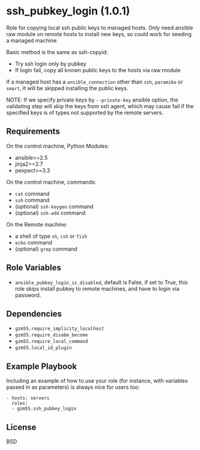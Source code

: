 ssh_pubkey_login (1.0.1)
========================

Role for copying local ssh public keys to managed hosts.
Only need ansible raw module on remote hosts to install new keys,
so could work for seeding a managed machine.

Basic method is the same as ssh-copyid:
- Try ssh login only by pubkey
- If login fail, copy all known public keys to the hosts via raw module

If a managed host has a `ansible_connection` other than `ssh`, `paramiko` or `smart`,
it will be skipped installing the public keys.

NOTE: If we specify private keys by `--private-key` ansible option,
the validating step will skip the keys from ssh agent,
which may cause fail if the specified keys is of types not supported by the remote servers.

Requirements
------------

On the control machine, Python Modules:
* ansible>=2.5
* jinja2>=2.7
* pexpect>=3.3

On the control machine, commands:
* `cat` command
* `ssh` command
* (optional) `ssh-keygen` command
* (optional) `ssh-add` command

On the Remote machine:
* a shell of type `sh`, `csh` or `fish`
* `echo` command
* (optional) `grep` command

Role Variables
--------------

- `ansible_pubkey_login_is_disabled`, default is False, if set to True,
      this role skips install pubkey to remote machines, and have to login via password.

Dependencies
------------

* `gzm55.require_implicity_localhost`
* `gzm55.require_disabe_become`
* `gzm55.require_local_command`
* `gzm55.local_id_plugin`

Example Playbook
----------------

Including an example of how to use your role (for instance, with variables passed in as parameters) is always nice for users too:

    - hosts: servers
      roles:
      - gzm55.ssh_pubkey_login

License
-------

BSD
